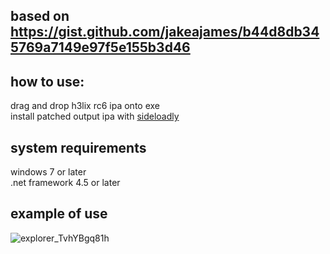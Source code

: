 ## based on https://gist.github.com/jakeajames/b44d8db345769a7149e97f5e155b3d46

## how to use:
drag and drop h3lix rc6 ipa onto exe  
install patched output ipa with [sideloadly](https://sideloadly.io)

## system requirements
windows 7 or later  
.net framework 4.5 or later

## example of use
![explorer_TvhYBgq81h](https://user-images.githubusercontent.com/48113593/158677940-bbe42d3e-dba6-42d2-9033-2e7cd41f37ac.gif)
